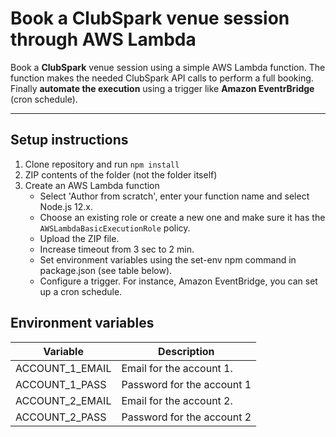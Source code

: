 # Book a ClubSpark venue session through AWS Lambda

Book a **ClubSpark** venue session using a simple AWS Lambda function.
The function makes the needed ClubSpark API calls to perform a full booking.
Finally **automate the execution** using a trigger like **Amazon EventrBridge** (cron schedule).

---

## Setup instructions

1. Clone repository and run `npm install`
2. ZIP contents of the folder (not the folder itself)
3. Create an AWS Lambda function
   - Select 'Author from scratch', enter your function name and select Node.js 12.x.
   - Choose an existing role or create a new one and make sure it has the `AWSLambdaBasicExecutionRole` policy.
   - Upload the ZIP file.
   - Increase timeout from 3 sec to 2 min.
   - Set environment variables using the set-env npm command in package.json (see table below).
   - Configure a trigger. For instance, Amazon EventBridge, you can set up a cron schedule.

## Environment variables

| Variable          | Description                 |
| ----------------- | --------------------------- |
| ACCOUNT_1_EMAIL   | Email for the account 1.    |
| ACCOUNT_1_PASS    | Password for the account 1  |
| ACCOUNT_2_EMAIL   | Email for the account 2.    |
| ACCOUNT_2_PASS    | Password for the account 2  |
